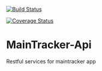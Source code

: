 [![Build Status](https://travis-ci.org/crytos/MainTracker-Api.svg?branch=develop)](https://travis-ci.org/crytos/MainTracker-Api)

[![Coverage Status](https://coveralls.io/repos/github/crytos/MainTracker-Api/badge.svg?branch=master)](https://coveralls.io/github/crytos/MainTracker-Api?branch=master)

# MainTracker-Api
Restful services for maintracker app
